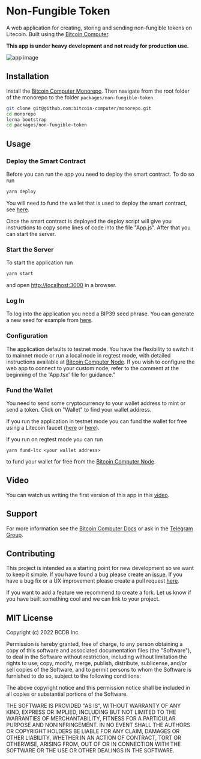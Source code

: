# Non-Fungible Token


A web application for creating, storing and sending non-fungible tokens on Litecoin. Built using the [Bitcoin Computer](http://bitcoincomputer.io/).

**This app is under heavy development and not ready for production use.**

![app image](https://i.ibb.co/5TtGCJ3/Untitled-5.png)


## Installation

Install the [Bitcoin Computer Monorepo](https://github.com/bitcoin-computer/monorepo). Then navigate from the root folder of the monorepo to the folder ``packages/non-fungible-token``.

```bash
git clone git@github.com:bitcoin-computer/monorepo.git
cd monorepo
lerna bootstrap
cd packages/non-fungible-token
```

## Usage

### Deploy the Smart Contract

Before you can run the app you need to deploy the smart contract. To do so run
```bash
yarn deploy
```

You will need to fund the wallet that is used to deploy the smart contract, see [here](../lib/README.md#fund-the-wallet).

Once the smart contract is deployed the deploy script will give you instructions to copy some lines of code into the file "App.js". After that you can start the server.

### Start the Server

To start the application run
```bash
yarn start
```
and open [http://localhost:3000](http://localhost:3000) in a browser.

### Log In

To log into the application you need a BIP39 seed phrase. You can generate a new seed for example from [here](https://iancoleman.io/bip39/).

### Configuration

The application defaults to testnet mode. You have the flexibility to switch it to mainnet mode or run a local node in regtest mode, with detailed instructions available at [Bitcoin Computer Node][node]. If you wish to configure the web app to connect to your custom node, refer to the comment at the beginning of the 'App.tsx' file for guidance."

### Fund the Wallet

You need to send some cryptocurrency to your wallet address to mint or send a token. Click on "Wallet" to find your wallet address.

If you run the application in testnet mode you can fund the wallet for free using a Litecoin faucet ([here](https://testnet-faucet.com/ltc-testnet/) or [here](http://litecointf.salmen.website/)).

If you run on regtest mode you can run
```
yarn fund-ltc <your wallet address>
```
to fund your wallet for free from the [Bitcoin Computer Node][node].

## Video

You can watch us writing the first version of this app in this [video](http://www.youtube.com/watch?feature=player_embedded&v=SnTwevzmRrs
).

## Support

For more information see the [Bitcoin Computer Docs](https://docs.bitcoincomputer.io) or ask in the [Telegram Group](https://t.me/joinchat/FMrjOUWRuUkNuIt7zJL8tg).

## Contributing

This project is intended as a starting point for new development so we want to keep it simple. If you have found a bug please create an [issue](https://github.com/bitcoin-computer/monorepo/issues). If you have a bug fix or a UX improvement please create a pull request [here](https://github.com/bitcoin-computer/monorepo/pulls).

If you want to add a feature we recommend to create a fork. Let us know if you have built something cool and we can link to your project.

## MIT License

Copyright (c) 2022 BCDB Inc.

Permission is hereby granted, free of charge, to any person obtaining a copy of this software and associated documentation files (the "Software"), to deal in the Software without restriction, including without limitation the rights to use, copy, modify, merge, publish, distribute, sublicense, and/or sell copies of the Software, and to permit persons to whom the Software is furnished to do so, subject to the following conditions:

The above copyright notice and this permission notice shall be included in all copies or substantial portions of the Software.

THE SOFTWARE IS PROVIDED "AS IS", WITHOUT WARRANTY OF ANY KIND, EXPRESS OR IMPLIED, INCLUDING BUT NOT LIMITED TO THE WARRANTIES OF MERCHANTABILITY, FITNESS FOR A PARTICULAR PURPOSE AND NONINFRINGEMENT. IN NO EVENT SHALL THE AUTHORS OR COPYRIGHT HOLDERS BE LIABLE FOR ANY CLAIM, DAMAGES OR OTHER LIABILITY, WHETHER IN AN ACTION OF CONTRACT, TORT OR OTHERWISE, ARISING FROM, OUT OF OR IN CONNECTION WITH THE SOFTWARE OR THE USE OR OTHER DEALINGS IN THE SOFTWARE.

[node]: https://github.com/bitcoin-computer/monorepo/tree/main/packages/node
